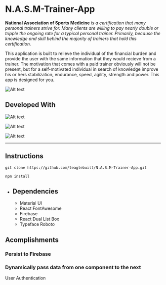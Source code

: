 # N.A.S.M-Trainer-App

**National Association of Sports Medicine** _is a certification that many personal trainers strive for. Many clients are willing to pay nearly double or tripple the ongoing rate for a typical personal trainer. Primarily, because the knowledge and skill behind the majority of trainers that hold this certification._

This application is built to relieve the individual of the financial burden and provide the user with the same information that they would recieve from a trainer.
The motivation that comes with a paid trainer obviously will not be present, but for a self-motivated individual in search of knowledge improve his or hers stabilization, endurance, speed, agility, strength and power. This app is designed for you.


![Alt text](https://preview.ibb.co/b7djvT/nasm_logo_one_copy.png "NASM Trainer App Logo")

## **Developed With**

![Alt text](https://image.ibb.co/gBMcUy/React_icon_svg_e1498055414258.png "React")

![Alt text](https://image.ibb.co/hFcO2J/firebase_logo_402_F407_EE0_seeklogo_com.png "Firebase")

![Alt text](https://image.ibb.co/dKqhwd/material_ui.png "Material UI")

_________________

## Instructions

```
git clone https://github.com/teaglebuilt/N.A.S.M-Trainer-App.git

npm install

```

+ ## Dependencies
  - Material UI
  - React FontAwesome
  - Firebase
  - React Dual List Box
  - Typeface Roboto

## **Acomplishments**

### Persist to Firebase
### Dynamically pass data from one component to the next

User Authentication


